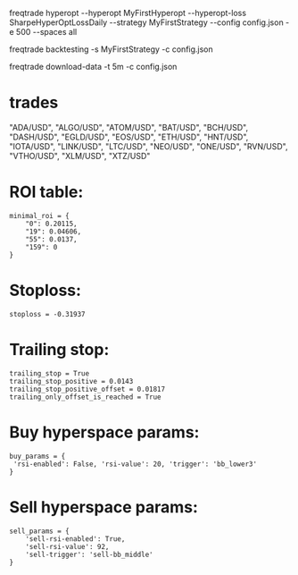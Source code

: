 freqtrade hyperopt --hyperopt MyFirstHyperopt --hyperopt-loss SharpeHyperOptLossDaily --strategy MyFirstStrategy --config config.json -e 500 --spaces all

freqtrade backtesting -s MyFirstStrategy -c config.json

freqtrade download-data -t 5m -c config.json

# trades
"ADA/USD",
"ALGO/USD",
"ATOM/USD",
"BAT/USD",
"BCH/USD",
"DASH/USD",
"EGLD/USD",
"EOS/USD",
"ETH/USD",
"HNT/USD",
"IOTA/USD",
"LINK/USD",
"LTC/USD",
"NEO/USD",
"ONE/USD",
"RVN/USD",
"VTHO/USD",
"XLM/USD",
"XTZ/USD"


# ROI table:
    minimal_roi = {
        "0": 0.20115,
        "19": 0.04606,
        "55": 0.0137,
        "159": 0
    }

# Stoploss:
    stoploss = -0.31937

# Trailing stop:
    trailing_stop = True
    trailing_stop_positive = 0.0143
    trailing_stop_positive_offset = 0.01817
    trailing_only_offset_is_reached = True

# Buy hyperspace params:
    buy_params = {
     'rsi-enabled': False, 'rsi-value': 20, 'trigger': 'bb_lower3'
    }

# Sell hyperspace params:
    sell_params = {
        'sell-rsi-enabled': True,
        'sell-rsi-value': 92,
        'sell-trigger': 'sell-bb_middle'
    }